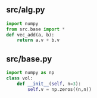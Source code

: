 ## src/alg.py
```python
import numpy 
from src.base import *
def vec_add(a, b):
    return a.v + b.v
```

## src/base.py
```python
import numpy as np
class vol:
    def __init__(self, n=3):
        self.v = np.zeros((n,n))
```

